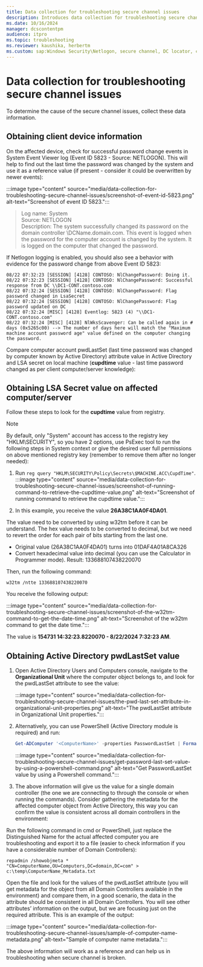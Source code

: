 ```yaml
---
title: Data collection for troubleshooting secure channel issues
description: Introduces data collection for troubleshooting secure channel issues.
ms.date: 10/16/2024
manager: dcscontentpm
audience: itpro
ms.topic: troubleshooting
ms.reviewer: kaushika, herbertm
ms.custom: sap:Windows Security\Netlogon, secure channel, DC locator, csstroubleshoot
---
```

# Data collection for troubleshooting secure channel issues

To determine the cause of the secure channel issues, collect these data information.

## Obtaining client device information

On the affected device, check for successful password change events in System Event Viewer log (Event ID 5823 - Source: NETLOGON). This will help to find out the last time the password was changed by the system and use it as a reference value (if present - consider it could be overwritten by newer events):

:::image type="content" source="media/data-collection-for-troubleshooting-secure-channel-issues/screenshot-of-event-id-5823.png" alt-text="Screenshot of event ID 5823.":::

> Log name: System  
> Source: NETLOGON  
> Description: The system successfully changed its password on the domain controller \\DCName.domain.com. This event is logged when the password for the computer account is changed by the system. It is logged on the computer that changed the password.

If Netlogon logging is enabled, you should also see a behavior with evidence for the password change from above Event ID 5823:

```output
08/22 07:32:23 [SESSION] [4128] CONTOSO: NlChangePassword: Doing it.
08/22 07:32:23 [SESSION] [4128] CONTOSO: NlChangePassword: Successful response from DC \\DC1-CONT.contoso.com
08/22 07:32:24 [SESSION] [4128] CONTOSO: NlChangePassword: Flag password changed in LsaSecret
08/22 07:32:24 [SESSION] [4128] CONTOSO: NlChangePassword: Flag password updated on DC
08/22 07:32:24 [MISC] [4128] Eventlog: 5823 (4) "\\DC1-CONT.contoso.com" 
08/22 07:32:24 [MISC] [4128] NlWksScavenger: Can be called again in # days (0x5265c00) --> The number of days here will match the "Maximum machine account password age" value defined on the computer changing the password. 
```

Compare computer account pwdLastSet (last time password was changed by computer known by Active Directory) attribute value in Active Directory and LSA secret on local machine (**cupdtime** value - last time password changed as per client computer/server knowledge):

## Obtaining LSA Secret value on affected computer/server

Follow these steps to look for the **cupdtime** value from registry.

> [!NOTE]
> By default, only "System" account has access to the registry key "HKLM\SECURITY", so you have 2 options, use PsExec tool to run the following steps in System context or give the desired user full permissions on above mentioned registry key (remember to remove them after no longer needed):

1. Run `reg query "HKLM\SECURITY\Policy\Secrets\$MACHINE.ACC\CupdTime"`.  
:::image type="content" source="media/data-collection-for-troubleshooting-secure-channel-issues/screenshot-of-running-command-to-retrieve-the-cupdtime-value.png" alt-text="Screenshot of running command to retrieve the cupdtime value.":::

2. In this example, you receive the value **26A38C1AA0F4DA01**.

The value need to be converted by using w32tm before it can be understand. The hex value needs to be converted to decimal, but we need to revert the order for each pair of bits starting from the last one.

- Original value (26A38C1AA0F4DA01) turns into 01DAF4A01A8CA326
- Convert hexadecimal value into decimal (you can use the Calculator in Programmer mode). Result: 133688107438220070

Then, run the following command:

```console
w32tm /ntte 133688107438220070
```

You receive the following output:

:::image type="content" source="media/data-collection-for-troubleshooting-secure-channel-issues/screenshot-of-the-w32tm-command-to-get-the-date-time.png" alt-text="Screenshot of the w32tm command to get the date time.":::

The value is **154731 14:32:23.8220070 - 8/22/2024 7:32:23 AM**.

## Obtaining Active Directory pwdLastSet value

1. Open Active Directory Users and Computers console, navigate to the **Organizational Unit** where the computer object belongs to, and look for the pwdLastSet attribute to see the value:

   :::image type="content" source="media/data-collection-for-troubleshooting-secure-channel-issues/the-pwd-last-set-attribute-in-organizational-unit-properties.png" alt-text="The pwdLastSet attribute in Organizational Unit properties.":::

2. Alternatively, you can use PowerShell (Active Directory module is required) and run:

   ```powershell
   Get-ADComputer '<ComputerName>' -properties PasswordLastSet | Format-List
   ```

   :::image type="content" source="media/data-collection-for-troubleshooting-secure-channel-issues/get-password-last-set-value-by-using-a-powershell-command.png" alt-text="Get PasswordLastSet value by using a Powershell command.":::

3. The above information will give us the value for a single domain controller (the one we are connecting to through the console or when running the commands). Consider gathering the metadata for the affected computer object from Active Directory, this way you can confirm the value is consistent across all domain controllers in the environment:

Run the following command in cmd or PowerShell, just replace the Distinguished Name for the actual affected computer you are troubleshooting and export it to a file (easier to check information if you have a considerable number of Domain Controllers): 

```console
repadmin /showobjmeta * "CN=ComputerName,OU=Computers,DC=domain,DC=com" > c:\temp\ComputerName_Metadata.txt
```

Open the file and look for the values of the pwdLastSet attribute (you will get metadata for the object from all Domain Controllers available in the environment) and compare them, in a good scenario, the data in the attribute should be consistent in all Domain Controllers. You will see other attributes’ information on the output, but we are focusing just on the required attribute. This is an example of the output:

:::image type="content" source="media/data-collection-for-troubleshooting-secure-channel-issues/sample-of-computer-name-metadata.png" alt-text="Sample of computer name metadata.":::

The above information will work as a reference and can help us in troubleshooting when secure channel is broken.
